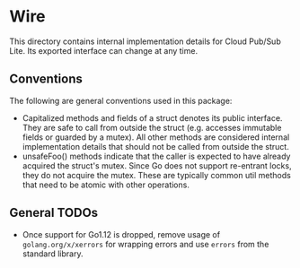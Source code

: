# Wire

This directory contains internal implementation details for Cloud Pub/Sub Lite.
Its exported interface can change at any time.

## Conventions

The following are general conventions used in this package:

* Capitalized methods and fields of a struct denotes its public interface. They
  are safe to call from outside the struct (e.g. accesses immutable fields or
  guarded by a mutex). All other methods are considered internal implementation
  details that should not be called from outside the struct.
* unsafeFoo() methods indicate that the caller is expected to have already
  acquired the struct's mutex. Since Go does not support re-entrant locks, they
  do not acquire the mutex. These are typically common util methods that need
  to be atomic with other operations.

## General TODOs

* Once support for Go1.12 is dropped, remove usage of `golang.org/x/xerrors` for
  wrapping errors and use `errors` from the standard library.
